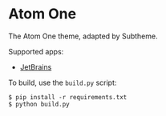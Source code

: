 # Atom One

The Atom One theme, adapted by Subtheme.

Supported apps:
- [JetBrains](https://github.com/subtheme-pro/atom-one/tree/master/apps/jetbrains)

To build, use the `build.py` script:

```shell script
$ pip install -r requirements.txt
$ python build.py
```
